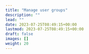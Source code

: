```yaml
---
title: "Manage user groups"
description: ""
lead: ""
date: 2023-07-25T08:49:15+00:00
lastmod: 2023-07-25T08:49:15+00:00
draft: false
images: []
weight: 20
---
```

